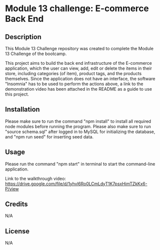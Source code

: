 # Module 13 challenge: E-commerce Back End

## Description

This Module 13 Challenge repository was created to complete the Module 13 Challenge of the bootcamp.

This project aims to build the back end infrastructure of the E-commerce application, which the user can view, add, edit or delete 
the items in their store, including categories (of item), product tags, and the products themselves. Since the application does not have
an interface, the software "Insomnia" has to be used to perform the actions above, a link to the demonstration video has been attached
in the README as a guide to use this project. 
## Installation

Please make sure to run the command "npm install" to install all required node modules before running the program. 
Please also make sure to run "source schema.sql" after logged in to MySQL for initializing the database, and "npm run seed" for inserting
seed data.

## Usage

Please run the command "npm start" in terminal to start the command-line application.

Link to the walkthrough video: https://drive.google.com/file/d/1yhvl6Ro0LCmLdyT1K7psxHimTZkKx6-P/view

## Credits

N/A

## License

N/A
